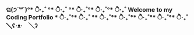 ###   
###   ଘ(੭´꒳`)°* ੈ‧₊˚ °* ੈ‧₊˚ °* ੈ‧₊˚°* ੈ‧₊˚°* ੈ‧₊˚  Welcome to my Coding Portfolio  * ੈ‧₊˚°* ੈ‧₊˚ °* ੈ‧₊˚°* ੈ‧₊˚°* ੈ‧₊˚°* ੈ‧₊˚°* ੈ‧₊˚  ╲ʕ·ᴥ·　╲ʔ
###          

<!--
**andreeaiban/andreeaiban** is a ✨ _special_ ✨ repository because its `README.md` (this file) appears on your GitHub profile.

Here are some ideas to get you started:

- 🔭 I’m currently working on ...
- 🌱 I’m currently learning ...
- 👯 I’m looking to collaborate on ...
- 🤔 I’m looking for help with ...
- 💬 Ask me about ...
- 📫 How to reach me: ...
- 😄 Pronouns: ...
- ⚡ Fun fact: ...
-->
